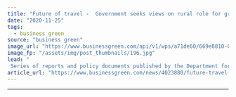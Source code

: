 ```yaml
---
title: "Future of travel -  Government seeks views on rural role for green transport innovation"
date: "2020-11-25"
tags: 
  - business green
source: "business green"
image_url: "https://www.businessgreen.com/api/v1/wps/a71de60/669e8810-0126-4fee-b7ed-a6230def6fb9/6/Food-Connect-Volunteer-Bike-Rider-Joe-Bulman-185x114.jpg"
image_fp: "/assets/img/post_thumbnails/196.jpg"
lead: "
 Series of reports and policy documents published by the Department for Transport this week seek to advance 'future of transport' programme and spur new wave of low carbon transport innovation ..."
article_url: "https://www.businessgreen.com/news/4023880/future-travel-government-seeks-views-rural-role-green-transport-innovation"
---
```


---
